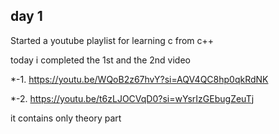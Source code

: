 ## **day 1**
Started a youtube playlist for learning c from c++

today i completed the 1st and the 2nd video 

*-1. https://youtu.be/WQoB2z67hvY?si=AQV4QC8hp0qkRdNK

*-2. https://youtu.be/t6zLJOCVqD0?si=wYsrIzGEbugZeuTj

it contains only theory part

